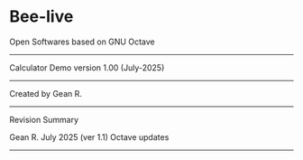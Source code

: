 # Bee-live
Open Softwares based on GNU Octave

------------------------------------------
Calculator Demo version 1.00 (July-2025)

------------------------------------------
Created by Gean R.

------------------------------------------
Revision Summary

Gean R. July 2025 (ver 1.1)
Octave updates

------------------------------------------


